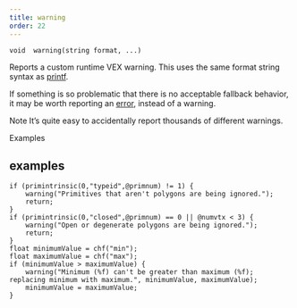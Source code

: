 ```yaml
---
title: warning
order: 22
---
```

`void  warning(string format, ...)`

Reports a custom runtime VEX warning. This uses the same format string syntax as [printf](./printf "Prints values to the console which started the VEX program.").

If something is so problematic that there is no acceptable fallback behavior, it may be worth reporting an [error](./error "Reports a custom runtime VEX error."), instead of a warning.

Note
It’s quite easy to accidentally report thousands of different warnings.

Examples

## examples

```vex
if (primintrinsic(0,"typeid",@primnum) != 1) {
    warning("Primitives that aren't polygons are being ignored.");
    return;
}
if (primintrinsic(0,"closed",@primnum) == 0 || @numvtx < 3) {
    warning("Open or degenerate polygons are being ignored.");
    return;
}
float minimumValue = chf("min");
float maximumValue = chf("max");
if (minimumValue > maximumValue) {
    warning("Minimum (%f) can't be greater than maximum (%f); replacing minimum with maximum.", minimumValue, maximumValue);
    minimumValue = maximumValue;
}

```
